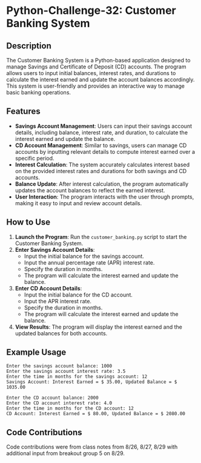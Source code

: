 # Python-Challenge-32: Customer Banking System

## Description

The Customer Banking System is a Python-based application designed to manage Savings and Certificate of Deposit (CD) accounts. The program allows users to input initial balances, interest rates, and durations to calculate the interest earned and update the account balances accordingly. This system is user-friendly and provides an interactive way to manage basic banking operations.

## Features

- **Savings Account Management**: Users can input their savings account details, including balance, interest rate, and duration, to calculate the interest earned and update the balance.
- **CD Account Management**: Similar to savings, users can manage CD accounts by inputting relevant details to compute interest earned over a specific period.
- **Interest Calculation**: The system accurately calculates interest based on the provided interest rates and durations for both savings and CD accounts.
- **Balance Update**: After interest calculation, the program automatically updates the account balances to reflect the earned interest.
- **User Interaction**: The program interacts with the user through prompts, making it easy to input and review account details.

## How to Use

1. **Launch the Program**: Run the `customer_banking.py` script to start the Customer Banking System.
2. **Enter Savings Account Details**:
   - Input the initial balance for the savings account.
   - Input the annual percentage rate (APR) interest rate.
   - Specify the duration in months.
   - The program will calculate the interest earned and update the balance.
3. **Enter CD Account Details**:
   - Input the initial balance for the CD account.
   - Input the APR interest rate.
   - Specify the duration in months.
   - The program will calculate the interest earned and update the balance.
4. **View Results**: The program will display the interest earned and the updated balances for both accounts.

## Example Usage

```
Enter the savings account balance: 1000
Enter the savings account interest rate: 3.5
Enter the time in months for the savings account: 12
Savings Account: Interest Earned = $ 35.00, Updated Balance = $ 1035.00

Enter the CD account balance: 2000
Enter the CD account interest rate: 4.0
Enter the time in months for the CD account: 12
CD Account: Interest Earned = $ 80.00, Updated Balance = $ 2080.00
```

## Code Contributions

Code contributions were from class notes from 8/26, 8/27, 8/29 with additional input from breakout group 5 on 8/29.
